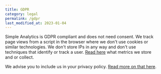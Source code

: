 ```yaml
---
title: GDPR
category: legal
permalink: /gdpr
last_modified_at: 2023-01-04
---
```


Simple Analytics is GDPR compliant and does not need consent. We track page views from a script in the browser where we don't use cookies or similar technologies. We don't store IPs in any way and don't use techniques that identify or track a user. [Read here](/what-we-collect) what metrics we store and or collect.

We advise you to include us in your privacy policy. [Read more on that here](your-privacy-policy).
